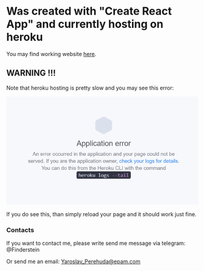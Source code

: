 # Was created with "Create React App" and currently hosting on heroku

You may find working website [here](https://react-heroku-flexflix.herokuapp.com/).

## WARNING !!!

Note that heroku hosting is pretty slow and you may see this error:

![error](./public/heroku_error.png)

If you do see this, than simply reload your page and it should work just fine.

### Contacts

If you want to contact me, please write send me message via telegram: @Finderstein

Or send me an email: Yaroslav_Perehuda@epam.com
